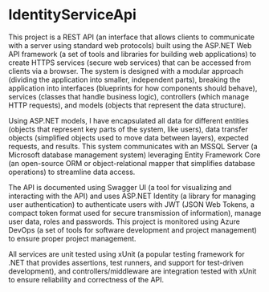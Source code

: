 # IdentityServiceApi
This project is a REST API (an interface that allows clients to communicate with a server using standard web protocols) built using the ASP.NET Web API framework (a set of tools and libraries for building web applications) to create HTTPS services (secure web services) that can be accessed from clients via a browser. The system is designed with a modular approach (dividing the application into smaller, independent parts), breaking the application into interfaces (blueprints for how components should behave), services (classes that handle business logic), controllers (which manage HTTP requests), and models (objects that represent the data structure).

Using ASP.NET models, I have encapsulated all data for different entities (objects that represent key parts of the system, like users), data transfer objects (simplified objects used to move data between layers), expected requests, and results. This system communicates with an MSSQL Server (a Microsoft database management system) leveraging Entity Framework Core (an open-source ORM or object-relational mapper that simplifies database operations) to streamline data access.

The API is documented using Swagger UI (a tool for visualizing and interacting with the API) and uses ASP.NET Identity (a library for managing user authentication) to authenticate users with JWT (JSON Web Tokens, a compact token format used for secure transmission of information), manage user data, roles and passwords. This project is monitored using Azure DevOps (a set of tools for software development and project management) to ensure proper project management.

All services are unit tested using xUnit (a popular testing framework for .NET that provides assertions, test runners, and support for test-driven development), and controllers/middleware are integration tested with xUnit to ensure reliability and correctness of the API.
